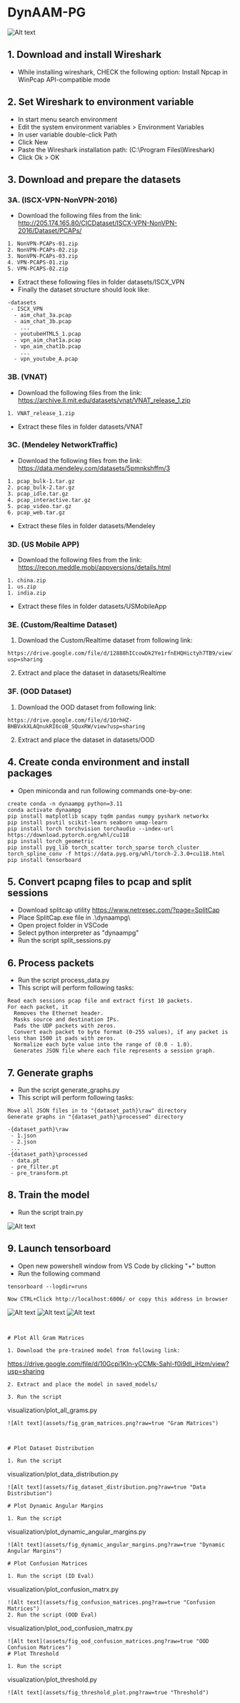 # DynAAM-PG
![Alt text](assets/model.png?raw=true "Model")

## 1. Download and install Wireshark
* While installing wireshark, CHECK the following option: Install Npcap in WinPcap API-compatible mode
## 2. Set Wireshark to environment variable
* In start menu search environment
* Edit the system environment variables > Environment Variables
* In user variable double-click Path
* Click New
* Paste the Wireshark installation path: (C:\Program Files\Wireshark)
* Click Ok > OK

## 3. Download and prepare the datasets
### 3A. (ISCX-VPN-NonVPN-2016)
* Download the following files from the link:
http://205.174.165.80/CICDataset/ISCX-VPN-NonVPN-2016/Dataset/PCAPs/

```
1. NonVPN-PCAPs-01.zip
2. NonVPN-PCAPs-02.zip
3. NonVPN-PCAPs-03.zip
4. VPN-PCAPS-01.zip
5. VPN-PCAPS-02.zip
```
* Extract these following files in folder datasets/ISCX_VPN
* Finally the dataset structure should look like:
```
-datasets
 - ISCX_VPN
  - aim_chat_3a.pcap
  - aim_chat_3b.pcap
	...
  - youtubeHTML5_1.pcap
  - vpn_aim_chat1a.pcap
  - vpn_aim_chat1b.pcap
	...
  - vpn_youtube_A.pcap
```

### 3B. (VNAT)
* Download the following files from the link:
https://archive.ll.mit.edu/datasets/vnat/VNAT_release_1.zip

```
1. VNAT_release_1.zip
```
* Extract these files in folder datasets/VNAT

### 3C. (Mendeley NetworkTraffic)
* Download the following files from the link:
https://data.mendeley.com/datasets/5pmnkshffm/3

```
1. pcap_bulk-1.tar.gz
2. pcap_bulk-2.tar.gz
3. pcap_idle.tar.gz
4. pcap_interactive.tar.gz
5. pcap_video.tar.gz
6. pcap_web.tar.gz
```
* Extract these files in folder datasets/Mendeley

### 3D. (US Mobile APP)
* Download the following files from the link:
https://recon.meddle.mobi/appversions/details.html

```
1. china.zip
1. us.zip
1. india.zip
```
* Extract these files in folder datasets/USMobileApp

### 3E. (Custom/Realtime Dataset)

1. Download the Custom/Realtime dataset from following link:
```
https://drive.google.com/file/d/12888hICcowDk2Ye1rfnEHQHictyh7TB9/view?usp=sharing
```
2. Extract and place the dataset in datasets/Realtime


### 3F. (OOD Dataset)

1. Download the OOD dataset from following link:
```
https://drive.google.com/file/d/1OrhHZ-BHBVxkXLAQnukRI6coB_SQuxRW/view?usp=sharing
```
2. Extract and place the dataset in datasets/OOD




## 4. Create conda environment and install packages
* Open miniconda and run following commands one-by-one:
```
create conda -n dynaampg python=3.11
conda activate dynaampg
pip install matplotlib scapy tqdm pandas numpy pyshark networkx
pip install psutil scikit-learn seaborn umap-learn
pip install torch torchvision torchaudio --index-url https://download.pytorch.org/whl/cu118
pip install torch_geometric
pip install pyg_lib torch_scatter torch_sparse torch_cluster torch_spline_conv -f https://data.pyg.org/whl/torch-2.3.0+cu118.html
pip install tensorboard
```

## 5. Convert pcapng files to pcap and split sessions
* Download splitcap utility
   https://www.netresec.com/?page=SplitCap
* Place SplitCap.exe file in .\dynaampg\
* Open project folder in VSCode
* Select python interpreter as "dynaampg"
* Run the script split_sessions.py

## 6. Process packets

* Run the script process_data.py
* This script will perform following tasks:
```
Read each sessions pcap file and extract first 10 packets.
For each packet, it
  Removes the Ethernet header.
  Masks source and destination IPs.
  Pads the UDP packets with zeros.
  Convert each packet to byte format (0-255 values), if any packet is less than 1500 it pads with zeros.
  Normalize each byte value into the range of (0.0 - 1.0).
  Generates JSON file where each file represents a session graph.
```

## 7. Generate graphs
* Run the script generate_graphs.py
* This script will perform following tasks:
```
Move all JSON files in to "{dataset_path}\raw" directory
Generate graphs in "{dataset_path}\processed" directory

-{dataset_path}\raw
 - 1.json
 - 2.json
 ...
-{dataset_path}\processed
 - data.pt
 - pre_filter.pt
 - pre_transform.pt
```

## 8. Train the model
* Run the script train.py

![Alt text](assets/training.png?raw=true "Training model")

## 9. Launch tensorboard
* Open new powershell window from VS Code by clicking "+" button
* Run the following command
```
tensorboard --logdir=runs
```
```
Now CTRL+Click http://localhost:6006/ or copy this address in browser
```
![Alt text](assets/tensorboard.png?raw=true "Launch Tensorboard")
![Alt text](assets/graph3.png?raw=true "Tensorboard Training and Validation Accuracy Visualization")
![Alt text](assets/graph4.png?raw=true "Tensorboard Training and Validation Loss Visualization")





```


# Plot All Gram Matrices

1. Download the pre-trained model from following link:
```
https://drive.google.com/file/d/10Gcpi1Kln-yCCMk-Sahl-f0i9dI_iHzm/view?usp=sharing
```
2. Extract and place the model in saved_models/

3. Run the script
```
 visualization/plot_all_grams.py
```
![Alt text](assets/fig_gram_matrices.png?raw=true "Gram Matrices")



# Plot Dataset Distribution

1. Run the script
```
 visualization/plot_data_distribution.py
```
![Alt text](assets/fig_dataset_distribution.png?raw=true "Data Distribution")

# Plot Dynamic Angular Margins

1. Run the script
```
 visualization/plot_dynamic_angular_margins.py
``` 
![Alt text](assets/fig_dynamic_angular_margins.png?raw=true "Dynamic Angular Margins")

# Plot Confusion Matrices

1. Run the script (ID Eval)
```
 visualization/plot_confusion_matrx.py
``` 
![Alt text](assets/fig_confusion_matrices.png?raw=true "Confusion Matrices")
2. Run the script (OOD Eval)
```
 visualization/plot_ood_confusion_matrx.py
``` 
![Alt text](assets/fig_ood_confusion_matrices.png?raw=true "OOD Confusion Matrices")
# Plot Threshold

1. Run the script
```
 visualization/plot_threshold.py
``` 
![Alt text](assets/fig_threshold_plot.png?raw=true "Threshold")
